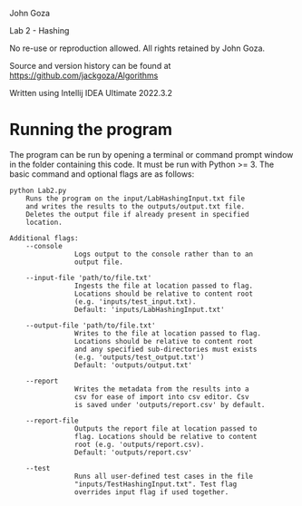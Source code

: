 John Goza

Lab 2 - Hashing

No re-use or reproduction allowed. All rights retained by John Goza.

Source and version history can be found at https://github.com/jackgoza/Algorithms

Written using Intellij IDEA Ultimate 2022.3.2

# Running the program
The program can be run by opening a terminal or command prompt window in the folder containing this code. It must be run
with Python >= 3. The basic command and optional flags are as follows:

```
python Lab2.py
    Runs the program on the input/LabHashingInput.txt file
    and writes the results to the outputs/output.txt file.
    Deletes the output file if already present in specified
    location.
    
Additional flags:
    --console
                Logs output to the console rather than to an
                output file.

    --input-file 'path/to/file.txt'
                Ingests the file at location passed to flag.
                Locations should be relative to content root
                (e.g. 'inputs/test_input.txt).
                Default: 'inputs/LabHashingInput.txt'

    --output-file 'path/to/file.txt'
                Writes to the file at location passed to flag.
                Locations should be relative to content root
                and any specified sub-directories must exists
                (e.g. 'outputs/test_output.txt')
                Default: 'outputs/output.txt'

    --report
                Writes the metadata from the results into a 
                csv for ease of import into csv editor. Csv
                is saved under 'outputs/report.csv' by default.
                
    --report-file
                Outputs the report file at location passed to 
                flag. Locations should be relative to content 
                root (e.g. 'outputs/report.csv).
                Default: 'outputs/report.csv'
                
    --test
                Runs all user-defined test cases in the file
                "inputs/TestHashingInput.txt". Test flag 
                overrides input flag if used together.
```
